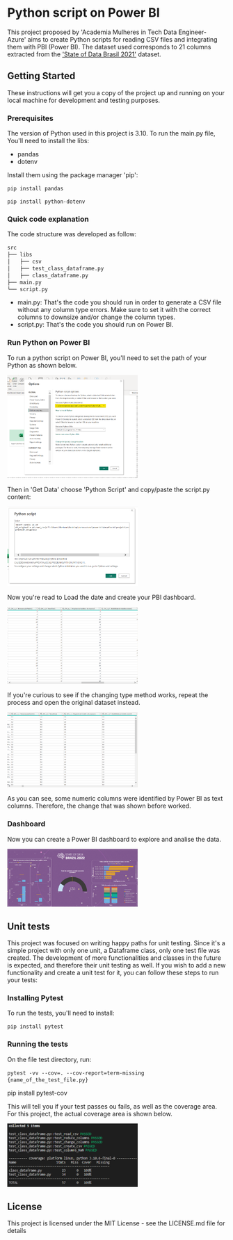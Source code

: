 # Python script on Power BI

This project proposed by 'Academia Mulheres in Tech Data Engineer- Azure' aims to create Python scripts for reading CSV files and integrating them with PBI (Power BI).
The dataset used corresponds to 21 columns extracted from the <a href="https://www.kaggle.com/datasets/datahackers/state-of-data-2021">'State of Data Brasil 2021'</a> dataset.

## Getting Started

These instructions will get you a copy of the project up and running on your local machine for development and testing purposes. 

### Prerequisites

The version of Python used in this project is 3.10.
To run the main.py file, You'll need to install the libs:

* pandas
* dotenv

Install them using the package manager 'pip':

```
pip install pandas
```

```
pip install python-dotenv
```
### Quick code explanation

The code structure was developed as follow:

```
src
├── libs
│   ├── csv
│   ├── test_class_dataframe.py
│   ├── class_dataframe.py
├── main.py
└── script.py
```
* main.py: That's the code you should run in order to generate a CSV file without any column type errors. Make sure to set it with the correct columns to downsize and/or change the column types. 
* script.py: That's the code you should run on Power BI.

### Run Python on Power BI

To run a python script on Power BI, you'll need to set the path of your Python as shown below.

<img
  src="images/setting_py_path.png"
  alt="Alt text"
  style="display: inline-block; margin: 0 auto; max-width: 300px">

Then in 'Get Data' choose 'Python Script' and copy/paste the script.py content:

<img
  src="images/py_script.png"
  alt="Alt text"
  style="display: inline-block; margin: 0 auto; max-width: 300px">

Now you're read to Load the date and create your PBI dashboard.

<img
  src="images/tabela_dataset_modificada.png"
  alt="Alt text"
  style="display: inline-block; margin: 0 auto; max-width: 300px">

If you're curious to see if the changing type method works, repeat the process and open the original dataset instead.

<img
  src="images/tabela_dataset_original.png"
  alt="Alt text"
  style="display: inline-block; margin: 0 auto; max-width: 300px">

As you can see, some numeric columns were identified by Power BI as text columns. Therefore, the change that was shown before worked.

### Dashboard

Now you can create a Power BI dashboard to explore and analise the data.

<img
  src="images/dashboard.png"
  alt="Alt text"
  style="display: inline-block; margin: 0 auto; max-width: 300px">

## Unit tests

This project was focused on writing happy paths for unit testing. 
Since it's a simple project with only one unit, a Dataframe class, only one test file was created.
The development of more functionalities and classes in the future is expected, and therefore their unit testing as well.
If you wish to add a new functionality and create a unit test for it, you can follow these steps to run your tests:

### Installing Pytest

To run the tests, you'll need to install:

```
pip install pytest
```

### Running the tests

On the file test directory, run:

```
pytest -vv --cov=. --cov-report=term-missing {name_of_the_test_file.py}
```
pip install pytest-cov

This will tell you if your test passes ou fails, as well as the coverage area.
For this project, the actual coverage area is shown below.

<img
  src="images/coverage.png"
  alt="Alt text"
  style="display: inline-block; margin: 0 auto; max-width: 300px">

## License
This project is licensed under the MIT License - see the LICENSE.md file for details

